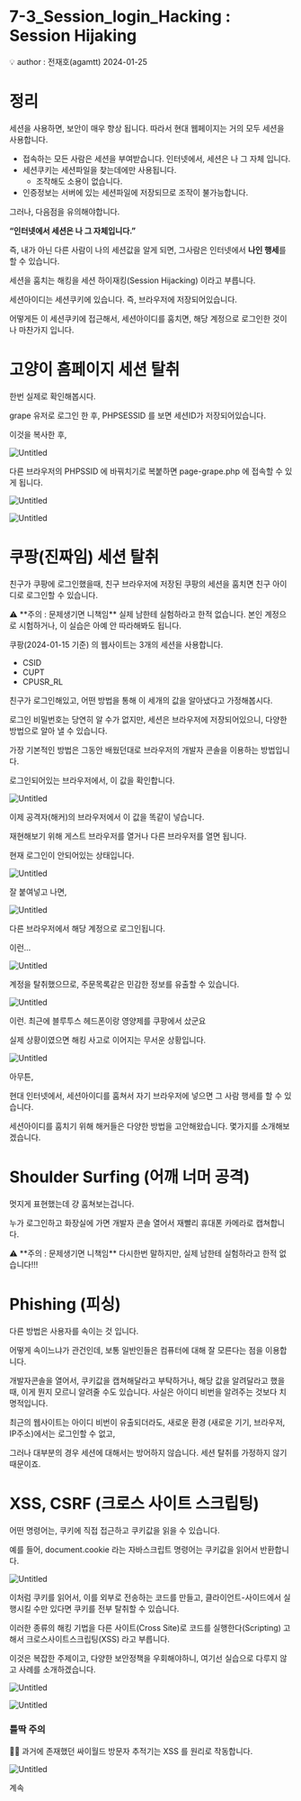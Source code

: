 # 7-3_Session_login_Hacking : Session Hijaking

<aside>
💡 author : 전재호(agamtt) 2024-01-25

</aside>

# 정리

세션을 사용하면, 보안이 매우 향상 됩니다. 따라서 현대 웹페이지는 거의 모두 세션을 사용합니다.

- 접속하는 모든 사람은 세션을 부여받습니다. 인터넷에서, 세션은 나 그 자체 입니다.
- 세션쿠키는 세션파일을 찾는데에만 사용됩니다.
    - 조작해도 소용이 없습니다.
- 인증정보는 서버에 있는 세션파일에 저장되므로 조작이 불가능합니다.

그러나, 다음점을 유의해야합니다.

**“인터넷에서 세션은 나 그 자체입니다.”**

즉, 내가 아닌 다른 사람이 나의 세션값을 알게 되면, 그사람은 인터넷에서 **나인 행세**를 할 수 있습니다.

세션을 훔치는 해킹을 세션 하이재킹(Session Hijacking) 이라고 부릅니다.

세션아이디는 세션쿠키에 있습니다. 즉, 브라우저에 저장되어있습니다.

어떻게든 이 세션쿠키에 접근해서, 세션아이디를 훔치면, 해당 계정으로 로그인한 것이나 마찬가지 입니다.

# 고양이 홈페이지 세션 탈취

한번 실제로 확인해봅시다.

grape 유저로 로그인 한 후, PHPSESSID 를 보면 세션ID가 저장되어있습니다.

이것을 복사한 후,

![Untitled](Untitled%20532.png)

다른 브라우저의 PHPSSID 에 바꿔치기로 복붙하면 page-grape.php 에 접속할 수 있게 됩니다.

![Untitled](Untitled%20533.png)

![Untitled](Untitled%20534.png)

# 쿠팡(진짜임) 세션 탈취

친구가 쿠팡에 로그인했을때, 친구 브라우저에 저장된 쿠팡의 세션을 훔치면 친구 아이디로 로그인할 수 있습니다.

<aside>
⚠️ **주의 : 문제생기면 니책임**
실제 남한테 실험하라고 한적 없습니다.
본인 계정으로 시험하거나, 이 실습은 아예 안 따라해봐도 됩니다.

</aside>

쿠팡(2024-01-15 기준) 의 웹사이트는 3개의 세션을 사용합니다.

- CSID
- CUPT
- CPUSR_RL

친구가 로그인해있고, 어떤 방법을 통해 이 세개의 값을 알아냈다고 가정해봅시다.

로그인 비밀번호는 당연히 알 수가 없지만, 세션은 브라우저에 저장되어있으니, 다양한 방법으로 알아 낼 수 있습니다.

가장 기본적인 방법은 그동안 배웠던대로 브라우저의 개발자 콘솔을 이용하는 방법입니다.

로그인되어있는 브라우저에서, 이 값을 확인합니다.

![Untitled](Untitled%20535.png)

이제 공격자(해커)의 브라우저에서 이 값을 똑같이 넣습니다.

재현해보기 위해 게스트 브라우저를 열거나 다른 브라우저를 열면 됩니다.

현재 로그인이 안되어있는 상태입니다.

![Untitled](Untitled%20536.png)

잘 붙여넣고 나면,

![Untitled](Untitled%20537.png)

다른 브라우저에서 해당 계정으로 로그인됩니다.

이런…

![Untitled](Untitled%20538.png)

계정을 탈취했으므로, 주문목록같은 민감한 정보를 유출할 수 있습니다.

![Untitled](Untitled%20539.png)

이런. 최근에 블루투스 헤드폰이랑 영양제를 쿠팡에서 샀군요

실제 상황이였으면 해킹 사고로 이어지는 무서운 상황입니다.

![Untitled](Untitled%20540.png)

아무튼,

현대 인터넷에서, 세션아이디를 훔쳐서 자기 브라우저에 넣으면 그 사람 행세를 할 수 있습니다.

세션아이디를 훔치기 위해 해커들은 다양한 방법을 고안해왔습니다. 몇가지를 소개해보겠습니다.

# Shoulder Surfing (어깨 너머 공격)

멋지게 표현했는데 걍 훔쳐보는겁니다.

누가 로그인하고 화장실에 가면 개발자 콘솔 열어서 재빨리 휴대폰 카메라로 캡쳐합니다.

<aside>
⚠️ **주의 : 문제생기면 니책임**
다시한번 말하지만, 실제 남한테 실험하라고 한적 없습니다!!!

</aside>

# Phishing (피싱)

다른 방법은 사용자를 속이는 것 입니다.

어떻게 속이느냐가 관건인데, 보통 일반인들은 컴퓨터에 대해 잘 모른다는 점을 이용합니다.

개발자콘솔을 열어서, 쿠키값을 캡쳐해달라고 부탁하거나, 해당 값을 알려달라고 했을때, 이게 뭔지 모르니 알려줄 수도 있습니다. 사실은 아이디 비번을 알려주는 것보다 치명적입니다.

최근의 웹사이트는 아이디 비번이 유출되더라도, 새로운 환경 (새로운 기기, 브라우저, IP주소)에서는 로그인할 수 없고, 

그러나 대부분의 경우 세션에 대해서는 방어하지 않습니다. 세션 탈취를 가정하지 않기 때문이죠. 

# XSS, CSRF (크로스 사이트 스크립팅)

어떤 명령어는, 쿠키에 직접 접근하고 쿠키값을 읽을 수 있습니다.

예를 들어, document.cookie 라는 자바스크립트 명령어는 쿠키값을 읽어서 반환합니다.

![Untitled](Untitled%20541.png)

이처럼 쿠키를 읽어서, 이를 외부로 전송하는 코드를 만들고, 클라이언트-사이드에서 실행시킬 수만 있다면 쿠키를 전부 탈취할 수 있습니다.

이러한 종류의 해킹 기법을 다른 사이트(Cross Site)로 코드를 실행한다(Scripting) 고 해서 크로스사이트스크립팅(XSS) 라고 부릅니다.

이것은 복잡한 주제이고, 다양한 보안정책을 우회해야하니, 여기선 실습으로 다루지 않고 사례를 소개하겠습니다.

![Untitled](Untitled%20542.png)

![Untitled](Untitled%20543.png)

### 틀딱 주의

<aside>
🥷🏻 과거에 존재했던 싸이월드 방문자 추적기는 XSS 를 원리로 작동합니다.

</aside>

![Untitled](Untitled%20544.png)

계속